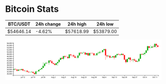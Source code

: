 # Bitcoin Stats

BTC/USDT|24h change|24h high|24h low|
|---|---|---|---|
|$54646.14|-4.62%|$57618.99|$53879.00|

<img src="./chart.svg">
